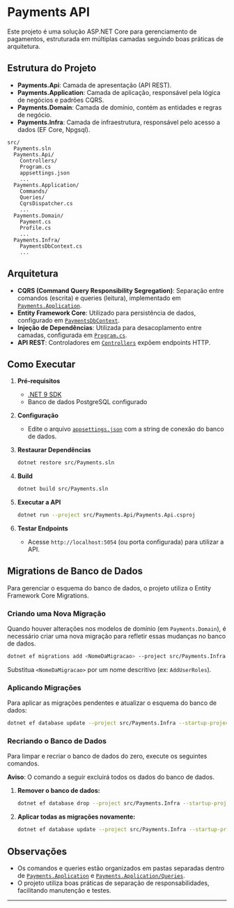 # Payments API

Este projeto é uma solução ASP.NET Core para gerenciamento de pagamentos, estruturada em múltiplas camadas seguindo boas práticas de arquitetura.

## Estrutura do Projeto

- **Payments.Api**: Camada de apresentação (API REST).
- **Payments.Application**: Camada de aplicação, responsável pela lógica de negócios e padrões CQRS.
- **Payments.Domain**: Camada de domínio, contém as entidades e regras de negócio.
- **Payments.Infra**: Camada de infraestrutura, responsável pelo acesso a dados (EF Core, Npgsql).

```
src/
  Payments.sln
  Payments.Api/
    Controllers/
    Program.cs
    appsettings.json
    ...
  Payments.Application/
    Commands/
    Queries/
    CqrsDispatcher.cs
    ...
  Payments.Domain/
    Payment.cs
    Profile.cs
    ...
  Payments.Infra/
    PaymentsDbContext.cs
    ...
```

## Arquitetura

- **CQRS (Command Query Responsibility Segregation)**: Separação entre comandos (escrita) e queries (leitura), implementado em [`Payments.Application`](Payments.Application/).
- **Entity Framework Core**: Utilizado para persistência de dados, configurado em [`PaymentsDbContext`](Payments.Infra/PaymentsDbContext.cs).
- **Injeção de Dependências**: Utilizada para desacoplamento entre camadas, configurada em [`Program.cs`](Payments.Api/Program.cs).
- **API REST**: Controladores em [`Controllers`](Payments.Api/Controllers/) expõem endpoints HTTP.

## Como Executar

1. **Pré-requisitos**
   - [.NET 9 SDK](https://dotnet.microsoft.com/download/dotnet/9.0)
   - Banco de dados PostgreSQL configurado

2. **Configuração**
   - Edite o arquivo [`appsettings.json`](Payments.Api/appsettings.json) com a string de conexão do banco de dados.

3. **Restaurar Dependências**
   ```sh
   dotnet restore src/Payments.sln
   ```

4. **Build**
   ```sh
   dotnet build src/Payments.sln
   ```

5. **Executar a API**
   ```sh
   dotnet run --project src/Payments.Api/Payments.Api.csproj
   ```

6. **Testar Endpoints**
   - Acesse `http://localhost:5054` (ou porta configurada) para utilizar a API.

## Migrations de Banco de Dados

Para gerenciar o esquema do banco de dados, o projeto utiliza o Entity Framework Core Migrations.

### Criando uma Nova Migração

Quando houver alterações nos modelos de domínio (em `Payments.Domain`), é necessário criar uma nova migração para refletir essas mudanças no banco de dados.

```sh
dotnet ef migrations add <NomeDaMigracao> --project src/Payments.Infra --startup-project src/Payments.Api
```
Substitua `<NomeDaMigracao>` por um nome descritivo (ex: `AddUserRoles`).

### Aplicando Migrações

Para aplicar as migrações pendentes e atualizar o esquema do banco de dados:

```sh
dotnet ef database update --project src/Payments.Infra --startup-project src/Payments.Api
```

### Recriando o Banco de Dados

Para limpar e recriar o banco de dados do zero, execute os seguintes comandos.

**Aviso**: O comando a seguir excluirá todos os dados do banco de dados.

1.  **Remover o banco de dados:**
    ```sh
    dotnet ef database drop --project src/Payments.Infra --startup-project src/Payments.Api --force
    ```

2.  **Aplicar todas as migrações novamente:**
    ```sh
    dotnet ef database update --project src/Payments.Infra --startup-project src/Payments.Api
    ```

## Observações

- Os comandos e queries estão organizados em pastas separadas dentro de [`Payments.Application`](Payments.Application/Commands/) e [`Payments.Application/Queries`](Payments.Application/Queries/).
- O projeto utiliza boas práticas de separação de responsabilidades, facilitando manutenção e testes.

---